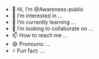 - 👋 Hi, I’m @Awareness-public
- 👀 I’m interested in ...
- 🌱 I’m currently learning ...
- 💞️ I’m looking to collaborate on ...
- 📫 How to reach me ...
- 😄 Pronouns: ...
- ⚡ Fun fact: ...

<!---
Awareness-public/Awareness-public is a ✨ special ✨ repository because its `README.md` (this file) appears on your GitHub profile.
You can click the Preview link to take a look at your changes.
--->
